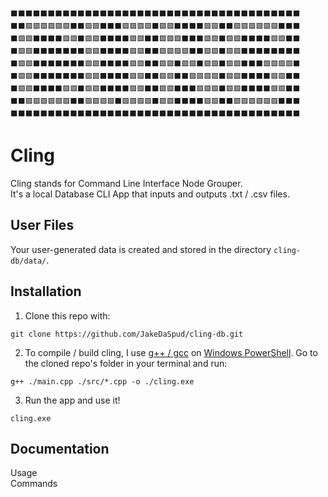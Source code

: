 ```
⬛⬛⬛⬛⬛⬛⬛⬛⬛⬛⬛⬛⬛⬛⬛⬛⬛⬛⬛⬛⬛⬛⬛⬛⬛⬛⬛⬛⬛⬛⬛⬛⬛⬛⬛⬛⬛⬛⬛
⬛⬛🟪🟪🟪🟪🟪🟩⬛⬛🟪🟩⬛⬛⬛🟪🟪🟪🟩⬛🟪🟩⬛⬛⬛⬛🟪🟩⬛⬛🟪🟪🟪🟪🟪🟩⬛⬛⬛
⬛🟪🟩⬛⬛⬛⬛🟪🟩⬛🟪🟩⬛⬛⬛⬛🟪🟩⬛⬛🟪🟪🟩⬛⬛⬛🟪🟩⬛🟪🟩⬛⬛⬛⬛🟪🟩⬛⬛
⬛🟪🟩⬛⬛⬛⬛⬛⬛⬛🟪🟩⬛⬛⬛⬛🟪🟩⬛⬛🟪🟪🟪🟩⬛⬛🟪🟩⬛🟪🟩⬛⬛⬛⬛⬛⬛⬛⬛
⬛🟪🟩⬛⬛⬛⬛⬛⬛⬛🟪🟩⬛⬛⬛⬛🟪🟩⬛⬛🟪🟩⬛🟪🟩⬛🟪🟩⬛🟪🟩⬛⬛⬛🟪🟪🟪🟩⬛
⬛🟪🟩⬛⬛⬛⬛⬛⬛⬛🟪🟩⬛⬛⬛⬛🟪🟩⬛⬛🟪🟩⬛⬛🟪🟪🟪🟩⬛🟪🟩⬛⬛⬛⬛🟪🟩⬛⬛
⬛🟪🟩⬛⬛⬛⬛🟪🟩⬛🟪🟩⬛⬛⬛⬛🟪🟩⬛⬛🟪🟩⬛⬛⬛🟪🟪🟩⬛🟪🟩⬛⬛⬛⬛🟪🟩⬛⬛
⬛⬛🟪🟪🟪🟪🟪🟩⬛⬛🟪🟪🟪🟩⬛🟪🟪🟪🟩⬛🟪🟩⬛⬛⬛⬛🟪🟩⬛⬛🟪🟪🟪🟪🟪🟩⬛⬛⬛
⬛⬛⬛⬛⬛⬛⬛⬛⬛⬛⬛⬛⬛⬛⬛⬛⬛⬛⬛⬛⬛⬛⬛⬛⬛⬛⬛⬛⬛⬛⬛⬛⬛⬛⬛⬛⬛⬛⬛
```

# Cling
Cling stands for Command Line Interface Node Grouper.\
It's a local Database CLI App that inputs and outputs .txt / .csv files.

## User Files
Your user-generated data is created and stored in the directory ```cling-db/data/```.

## Installation
1. Clone this repo with:
```
git clone https://github.com/JakeDaSpud/cling-db.git
```

2. To compile / build cling, I use [g++ / gcc](https://sourceforge.net/projects/gcc-win64/) on [Windows PowerShell](https://learn.microsoft.com/en-us/powershell/scripting/install/installing-powershell?view=powershell-7.4). Go to the cloned repo's folder in your terminal and run:
```
g++ ./main.cpp ./src/*.cpp -o ./cling.exe
``` 

3. Run the app and use it!
```
cling.exe
```

## Documentation
Usage\
Commands
